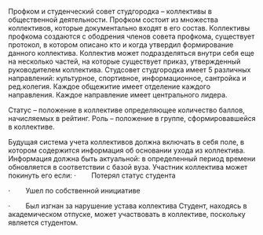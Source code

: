 Профком и студенческий совет студгородка – коллективы в общественной деятельности.
Профком состоит из множества коллективов, которые документально входят в его состав. Коллективы профкома создаются с ободрения членов совета профкома, существует протокол, в котором описано кто и когда утвердил формирование данного коллектива. Коллектив может подразделяться внутри себя еще на несколько частей, на которые существует приказ, утвержденный руководителем коллектива.
Студсовет студгородка имеет 5 различных направлений: культурное, спортивное, информационное, сантройка и ред.колегия. Каждое общежитие имеет отделение каждого направления. Каждое направление имеет центрального лидера.

Статус – положение в коллективе определяющее количество баллов, начисляемых в рейтинг.
Роль – положение в группе, сформировавшейся в коллективе.

Будущая система учета коллективов должна включать в себя поле, в котором содержится информация об основании ухода из коллектива. Информация должна быть актуальной: в определенный период времени обновляется в соответствии с базой вуза.
Участник коллектива может покинуть его если:
·        Потерял статус студента

·        Ушел по собственной инициативе

·        Был изгнан за нарушение устава коллектива
Студент, находясь в академическом отпуске, может участвовать в коллективе, поскольку является студентом.
